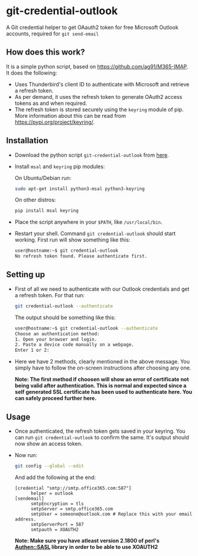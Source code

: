 # git-credential-outlook

A Git credential helper to get OAauth2 token for free Microsoft Outlook accounts, required for `git send-email`

## How does this work?

It is a simple python script, based on https://github.com/ag91/M365-IMAP. It does the following:

- Uses Thunderbird's client ID to authenticate with Microsoft and retrieve a refresh token.
- As per demand, it uses the refresh token to generate OAuth2 access tokens as and when required.
- The refresh token is stored securely using the `keyring` module of pip. More information about this can be read from https://pypi.org/project/keyring/.

## Installation

- Download the python script `git-credential-outlook` from [here](https://raw.githubusercontent.com/AdityaGarg8/git-credential-outlook/refs/heads/main/git-credential-outlook).
- Install `msal` and `keyring` pip modules:

  On Ubuntu/Debian run:

  ```bash
  sudo apt-get install python3-msal python3-keyring
  ```

  On other distros:

  ```bash
  pip install msal keyring
  ```

- Place the script anywhere in your `$PATH`, like `/usr/local/bin`.
- Restart your shell. Command `git credential-outlook` should start working. First run will show something like this:

  ```bash
  user@hostname:~$ git credential-outlook
  No refresh token found. Please authenticate first.
  ```

## Setting up

- First of all we need to authenticate with our Outlook credentials and get a refresh token. For that run:

  ```bash
  git credential-outlook --authenticate
  ```

  The output should be something like this:

  ```bash
  user@hostname:~$ git credential-outlook --authenticate
  Choose an authentication method:
  1. Open your browser and login.
  2. Paste a device code manually on a webpage.
  Enter 1 or 2:
  ```
- Here we have 2 methods, clearly mentioned in the above message. You simply have to follow the on-screen instructions after choosing any one.

  **Note: The first method if choosen will show an error of certificate not being valid after authentication. This is normal and expected since a self generated SSL certificate has been used to authenticate here. You can safely proceed further here.**

## Usage

- Once authenticated, the refresh token gets saved in your keyring. You can run `git credential-outlook` to confirm the same. It's output should now show an access token.
- Now run:

  ```bash
  git config --global --edit
  ```

  And add the following at the end:

  ```config
  [credential "smtp://smtp.office365.com:587"]
        helper = outlook
  [sendemail]
        smtpEncryption = tls
        smtpServer = smtp.office365.com
        smtpUser = someone@outlook.com # Replace this with your email address.
        smtpServerPort = 587
        smtpauth = XOAUTH2
  ```
  **Note: Make sure you have atleast version 2.1800 of perl's [Authen::SASL](https://metacpan.org/dist/Authen-SASL) library in order to be able to use XOAUTH2**

